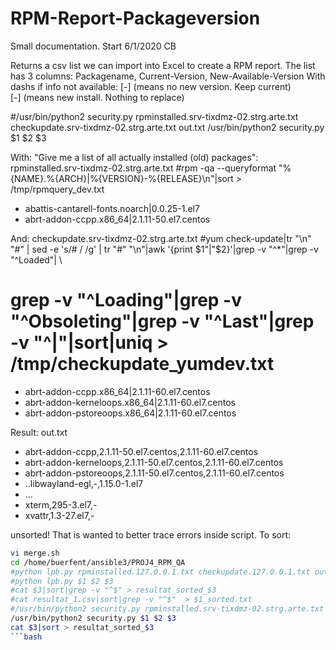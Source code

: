 # RPM-Report-Packageversion

Small documentation. Start 6/1/2020 CB

Returns a csv list we can import into Excel to create a RPM report.
The list has 3 columns:
Packagename,  Current-Version,   New-Available-Version
With dashs if info not available:
                                           [-]  (means no new version. Keep current)            
                  [-] (means new install. Nothing to replace)                                     



#/usr/bin/python2 security.py rpminstalled.srv-tixdmz-02.strg.arte.txt checkupdate.srv-tixdmz-02.strg.arte.txt  out.txt
/usr/bin/python2 security.py $1 $2 $3

With:
"Give me a list of all actually installed (old) packages":
rpminstalled.srv-tixdmz-02.strg.arte.txt
#rpm -qa --queryformat "%{NAME}.%{ARCH}|%{VERSION}-%{RELEASE}\n"|sort > /tmp/rpmquery_dev.txt
- abattis-cantarell-fonts.noarch|0.0.25-1.el7
- abrt-addon-ccpp.x86_64|2.1.11-50.el7.centos


And:
checkupdate.srv-tixdmz-02.strg.arte.txt
#yum check-update|tr "\n" "#" | sed -e 's/# / /g' | tr "#" "\n"|awk '{print $1"|"$2}'|grep -v "^*"|grep -v "^Loaded"| \
#         grep -v "^Loading"|grep -v "^Obsoleting"|grep -v "^Last"|grep -v "^|"|sort|uniq  > /tmp/checkupdate_yumdev.txt

- abrt-addon-ccpp.x86_64|2.1.11-60.el7.centos
- abrt-addon-kerneloops.x86_64|2.1.11-60.el7.centos
- abrt-addon-pstoreoops.x86_64|2.1.11-60.el7.centos

Result:
out.txt
- abrt-addon-ccpp,2.1.11-50.el7.centos,2.1.11-60.el7.centos
- abrt-addon-kerneloops,2.1.11-50.el7.centos,2.1.11-60.el7.centos
- abrt-addon-pstoreoops,2.1.11-50.el7.centos,2.1.11-60.el7.centos
- ..libwayland-egl,-,1.15.0-1.el7
- ...
- xterm,295-3.el7,-
- xvattr,1.3-27.el7,-



unsorted! That is wanted to better trace errors inside script.
To sort:

```bash
vi merge.sh
cd /home/buerfent/ansible3/PROJ4_RPM_QA
#python lpb.py rpminstalled.127.0.0.1.txt checkupdate.127.0.0.1.txt out_checkupdate.127.0.0.1.txt
#python lpb.py $1 $2 $3
#cat $3|sort|grep -v "^$" > resultat_sorted_$3
#cat resultat_1.csv|sort|grep -v "^$"  > $1_sorted.txt
#/usr/bin/python2 security.py rpminstalled.srv-tixdmz-02.strg.arte.txt checkupdate.srv-tixdmz-02.strg.arte.txt  out.txt
/usr/bin/python2 security.py $1 $2 $3
cat $3|sort > resultat_sorted_$3
```bash